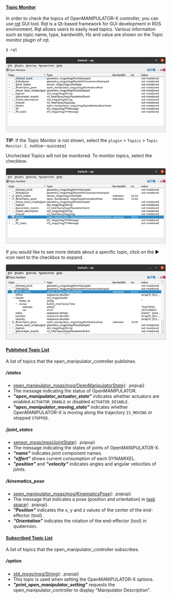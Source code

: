 
#### [Topic Monitor](#topic-monitor)

In order to check the topics of OpenMANIPULATOR-X controller, you can use [rqt](http://wiki.ros.org/rqt) GUI tool. Rqt is a Qt-based framework for GUI development in ROS environment. Rqt allows users to easily read topics. Various information such as topic name, type, bandwidth, Hz and value are shown on the Topic monitor plugin of rqt.

```bash
$ rqt
```
![](/assets/images/platform/openmanipulator_x/ros2_rqt_om_foxy.png)

**TIP**: If the Topic Monitor is not shown, select the `plugin` > `Topics` > `Topic Monitor`.
{: .notice--success}

Unchecked Topics will not be monitored. To monitor topics, select the checkbox.  

![](/assets/images/platform/openmanipulator_x/ros2_foxy_rqt_1.png)

If you would like to see more details about a specific topic, click on the ▶ icon next to the checkbox to expand.  

![](/assets/images/platform/openmanipulator_x/ros2_foxy_rqt_2.png)


#### [Published Topic List](#published-topic-list)

A list of topics that the open_manipulator_controller publishes.

##### /states
- [open_manipulator_msgs/msg/OpenManipulatorState]{: .popup}  
- The message indicating the status of OpenMANIPULATOR.  
- ***"open_manipulator_actuator_state"*** indicates whether actuators are enabled `ACTUATOR_ENABLE` or disabled `ACTUATOR_DISABLE`.  
- ***"open_manipulator_moving_state"*** indicates whether OpenMANIPULATOR-X is moving along the trajectory `IS_MOVING` or stopped `STOPPED`.

##### /joint_states
- [sensor_msgs/msg/JointState]{: .popup}
- The message indicating the states of joints of OpenMANIPULATOR-X.
- ***"name"*** indicates joint component names.
- ***"effort"*** shows current consumption of each DYNAMIXEL.
- ***"position"*** and ***"velocity"*** indicates angles and angular velocities of joints.

##### /kinematics_pose
- [open_manipulator_msgs/msg/KinematicsPose]{: .popup}
- The message that indicates a pose (position and orientation) in [task space]{: .popup}.
- ***"Position"*** indicates the x, y and z values of the center of the end-effector (tool).
- ***"Orientation"*** indicates the rotation of the end-effector (tool) in quaternion.


#### [Subscribed Topic List](#published-topic-list)

A list of topics that the open_manipulator_controller subscribes.

##### /option
- [std_msgs/msg/String]{: .popup}
- This topic is used when setting the OpenMANIPULATOR-X options.
- ***"print_open_manipulator_setting"*** requests the open_manipulator_controller to display "Manipulator Description".

[sensor_msgs/msg/JointState]: /docs/en/popup/sensor_msgs_JointState_msg/
[open_manipulator_msgs/msg/KinematicsPose]: /docs/en/popup/open_manipulator_msgs_KinematicsPose/
[open_manipulator_msgs/msg/OpenManipulatorState]: /docs/en/popup/open_manipulator_msgs_OpenManipulatorState/
[std_msgs/msg/String]: /docs/en/popup/std_msgs_string/

[task space]: /docs/en/popup/open_manipulator_coordinates/
